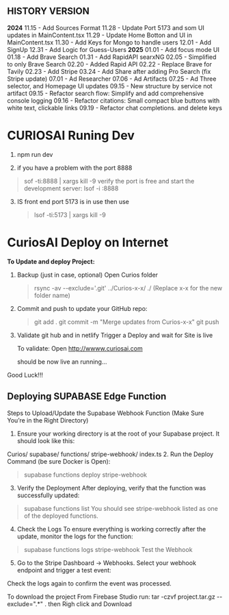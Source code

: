 ## HISTORY VERSION
**2024**
  11.15 - Add Sources Format
  11.28 - Update Port 5173 and som UI updates in MainContent.tsx 
  11.29 - Update Home Botton and UI in MainContent.tsx 
  11.30 - Add Keys for Mongo to handle users
  12.01 - Add SignUp
  12.31 - Add Logic for Guess-Users
**2025**
  01.01 - Add focus mode UI 
  01.18 - Add Brave Search
  01.31 - Add RapidAPI searxNG
  02.05 - Simplified to only Brave Search
  02.20 - Added Rapid API
  02.22 - Replace Brave for Tavily
  02.23 - Add Stripe
  03.24 - Add Share after adding Pro Search (fix Stripe update)
  07.01 - Ad Researcher
  07.06 - Ad Artifacts
  07.25 - Ad Three selector, and Homepage UI updates
  09.15 - New structure by service not artifact
  09.15 - Refactor search flow: Simplify and add comprehensive console logging
  09.16 - Refactor citations: Small compact blue buttons with white text, clickable links
  09.19 - Refactor chat completions. and delete keys
# CURIOSAI  Runing Dev
1. npm run dev

2. if you have a problem with the port 8888
  > sof -ti:8888 | xargs kill -9
  verify the port is free and start the development server:
   > lsof -i :8888
3. IS front end port 5173 is in use then use 
   > lsof -ti:5173 | xargs kill -9

# CuriosAI  Deploy on Internet

**To Update and deploy Project:**

1. Backup (just in case, optional)
   Open Curios folder 
   > rsync -av --exclude='.git' ../Curios-x-x/ ./
     (Replace x-x for the new folder name) 

2. Commit and push to update your GitHub repo:
   > git add .
   > git commit -m "Merge updates from Curios-x-x"
   > git push

3. Validate git hub and in netlify
   Trigger a Deploy and wait for Site is live 

    To validate:  Open http://wwww.curiosai.com 

   should be now live an running...

Good Luck!!!



## Deploying SUPABASE Edge Function
Steps to Upload/Update the Supabase Webhook Function
(Make Sure You’re in the Right Directory)

1. Ensure your working directory is at the root of your Supabase project. It should look like this:

Curios/
  supabase/
    functions/
      stripe-webhook/
        index.ts
2. Run the Deploy Command (be sure Docker is Open):

 > supabase functions deploy stripe-webhook

3. Verify the Deployment After deploying, verify that the function was successfully updated:
 > supabase functions list
You should see stripe-webhook listed as one of the deployed functions.

4. Check the Logs To ensure everything is working correctly after the update, monitor the logs for the function:

> supabase functions logs stripe-webhook
Test the Webhook

5. Go to the Stripe Dashboard → Webhooks.
Select your webhook endpoint and trigger a test event:

Check the logs again to confirm the event was processed.

To download the project From Firebase Studio run:
tar -czvf project.tar.gz --exclude=".*" .
then Righ click and Download